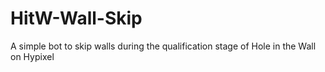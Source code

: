 # HitW-Wall-Skip
A simple bot to skip walls during the qualification stage of Hole in the Wall on Hypixel
